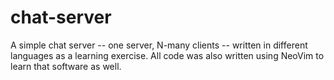 # chat-server

A simple chat server -- one server, N-many clients -- written in different languages as a learning
exercise. All code was also written using NeoVim to learn that software as well.

